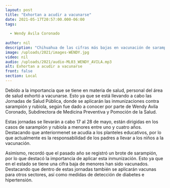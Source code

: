 ```yaml
---
layout: post
title: "Exhortan a acudir a vacunarse"
date: 2021-05-17T20:57:00.000-06:00
tags:
  
  - Wendy Ávila Coronado
  
author: nil
description: "Chihuahua de las cifras más bajas en vacunación de sarampión y rubiola."
image: /uploads/2021/images-WENDY.jpg
video: nil
audio: /uploads/2021/audio-ML03_WENDY_AVILA.mp3
alt: Exhortan a acudir a vacunarse
front: false
section: Local
---
```


Debido a la importancia que se tiene en materia de salud, personal del área de salud exhortó a vacunarse. Esto ya que se está llevando a cabo las Jornadas de Salud Pública, donde se aplicarán las inmunizaciones contra sarampión y rubiola, según fue dado a conocer por parte de Wendy Avila Coronado, Subdirectora de Medicina Preventiva y Pomoción de la Salud.

Estas jornadas se llevarán a cabo 17 al 28 de mayo, están dirigidas en los casos de sarampión y rubiola a menores entre uno y cuatro años. Destacando que anteriormenet se acudía a los planteles educativos, por lo que actualmente es la responsabilidad de los padres a llevar a los niños a la vacunación.

Asimismo, recordó que el pasado año se registró un brote de sarampión, por lo que destacó la importancia de aplicar esta inmunización. Esto ya que en el estado se tiene una cifra baja de menores han sido vacunados.
Destacando que dentro de estas jornadas también se aplicarán vacunas para otros sectores, así como medidas de detección de diabetes e hipertensión.
